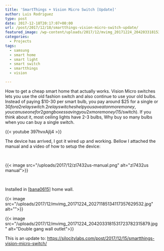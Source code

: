 ```yaml
---
title: 'SmartThings + Vision Micro Switch [Update]'
author: Luis Rodriguez
type: post
date: 2017-12-18T20:17:07+00:00
url: /post/2017/12/18/smartthings-vision-micro-switch-update/
featured_image: /wp-content/uploads/2017/12/mvimg_20171224_2042033181531723782315879.jpg
categories:
  - Projects
tags:
  - samsung
  - smart home
  - smart light
  - smart switch
  - smartthings
  - vision

---
```

How to get a cheap smart home that actually works. Vision Micro switches lets you use the old fashion switch and also continue to use your old bulbs. Instead of paying $10-30 per smart bulb, you pay around $25 for a single or $30 for a 2 relay switch. 2 relay switches help you save a ton more money, you can use one for 2 gang boxes saving you 2x more money ($15/switch). If you think about it, most ceiling lights have 2-3 bulbs, Why buy so many bulbs when you can buy a single switch.

{{< youtube 397hvxAjlj4 >}}
  
<!--more-->

The device has arrived, I got it wired up and working. Bellow I attached the manual and a video of how to setup the device:

&nbsp;

{{< image src="/uploads/2017/12/zl7432us-manual.png" alt="zl7432us manual">}}

&nbsp;

Installed in [[bana0615][2]] home wall.
  
{{< image src="/uploads/2017/12/mvimg_20171224_20271185134117357629532.jpg" alt="">}}

{{< image src="/uploads/2017/12/mvimg_20171224_2042033181531723782315879.jpg" alt="Double gang wall outlet">}}

This is an update to: https://silocitylabs.com/post/2017/12/15/smartthings-vision-micro-switch/

 [1]: /uploads/2017/12/zl7432us-manual.png
 [2]: https://silocitylabs.com/post/author/bana0615/
 [3]: /uploads/2017/12/mvimg_20171224_20271185134117357629532.jpg
 [4]: /uploads/2017/12/mvimg_20171224_2042033181531723782315879.jpg
